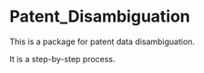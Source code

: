 # Patent_Disambiguation
This is a package for patent data disambiguation.

It is a step-by-step process.

